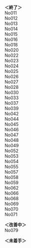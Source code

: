__＜終了＞__  
No011  
No012  
No013  
No014  
No015  
No016  
No018  
No020  
No022  
No023  
No024  
No025  
No026  
No027  
No028  
No030  
No033  
No037   
No039  
No042  
No044  
No045  
No046  
No047  
No048  
No049  
No052  
No053  
No054  
No055  
No057  
No058  
No059  
No062  
No066  
No068  
No069  
No070  
No071  

__＜改善中＞__       
No079  

__＜未着手＞__  